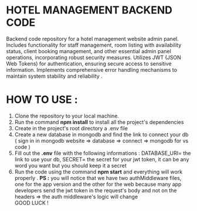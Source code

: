 # HOTEL MANAGEMENT BACKEND CODE
Backend code repository for a hotel management website admin panel. Includes functionality for staff management, room listing with availability status, client booking management, and other essential admin panel operations, incorporating robust security measures. Utilizes JWT (JSON Web Tokens) for authentication, ensuring secure access to sensitive information. Implements comprehensive error handling mechanisms to maintain system stability and reliability .

# HOW TO USE :
1. Clone the repository to your local machine.
2. Run the command **npm install** to install all the project's dependencies
3. Create in the project's root directory a .env file
4. Create a new database in mongodb and find the link to connect your db ( sign in in mongodb website => database => connect => mongodb for vs code )
5. Fill out the **.env** file with the following informations : DATABASE_URI= the link to use your db, SECRET= the secret for your jwt token, it can be any word you want but you should keep it a secret
6. Run the code using the command **npm start** and everything will work properly .
   **PS :** you will notice that we have two authMiddleware files, one for the app version and the other for the web because many app developers send the jwt token in the request's body and not on the headers => the auth middleware's logic will change  
GOOD LUCK !
 






